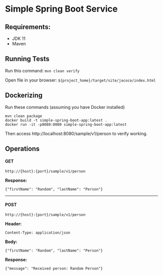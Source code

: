 # Simple Spring Boot Service

## Requirements:

* JDK 11
* Maven

## Running Tests

Run this command: `mvn clean verify`

Open file in your browser: `${project_home}/target/site/jacoco/index.html`

## Dockerizing

Run these commands (assuming you have Docker installed) 

```
mvn clean package
docker build -t simple-spring-boot-app:latest .
docker run -it -p8080:8080 simple-spring-boot-app:latest
```

Then access http://localhost:8080/sample/v1/person to verify working.

## Operations

#### GET

`http://{host}:{port}/sample/v1/person`

**Response:** 
```
{"firstName": "Random", "lastName": "Person"}
```

------------

#### POST

`http://{host}:{port}/sample/v1/person`

**Header:**
```
Content-Type: application/json
```

**Body:**
```
{"firstName": "Random", "lastName": "Person"}
```

**Response:**
```
{"message": "Received person: Random Person"}
```